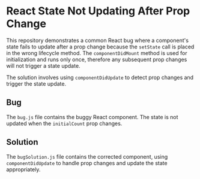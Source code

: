 # React State Not Updating After Prop Change

This repository demonstrates a common React bug where a component's state fails to update after a prop change because the `setState` call is placed in the wrong lifecycle method.  The `componentDidMount` method is used for initialization and runs only once, therefore any subsequent prop changes will not trigger a state update.

The solution involves using `componentDidUpdate` to detect prop changes and trigger the state update.

## Bug

The `bug.js` file contains the buggy React component.  The state is not updated when the `initialCount` prop changes.

## Solution

The `bugSolution.js` file contains the corrected component, using `componentDidUpdate` to handle prop changes and update the state appropriately.